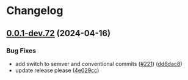 # Changelog

## [0.0.1-dev.72](https://github.com/Zero-True/zero-true/compare/zero-true-v0.0.0-dev.72...zero-true-v0.0.1-dev.72) (2024-04-16)


### Bug Fixes

* add switch to semver and conventional commits ([#221](https://github.com/Zero-True/zero-true/issues/221)) ([dd6dac8](https://github.com/Zero-True/zero-true/commit/dd6dac87f9e0ecf9903b755ec88c0d605ad007ce))
* update release please ([4e029cc](https://github.com/Zero-True/zero-true/commit/4e029cc88e79dbfdc89348758ae493751b80a4ee))
